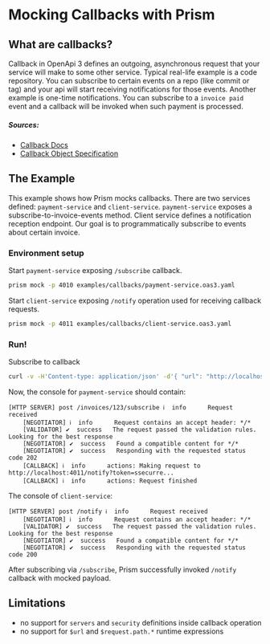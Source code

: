 # Mocking Callbacks with Prism

## What are callbacks?

Callback in OpenApi 3 defines an outgoing, asynchronous request that your service will make to some other service. Typical real-life example is a code repository. You can subscribe to certain events on a repo (like commit or tag) and your api will start receiving notifications for those events. Another example is one-time notifications. You can subscribe to a `invoice paid` event and a callback will be invoked when such payment is processed.

##### Sources:

- [Callback Docs](https://swagger.io/docs/specification/callbacks/)
- [Callback Object Specification](https://spec.openapis.org/oas/v3.0.2#callbackObject)

## The Example

This example shows how Prism mocks callbacks. There are two services defined: `payment-service` and `client-service`. `payment-service` exposes a subscribe-to-invoice-events method. Client service defines a notification reception endpoint. Our goal is to programmatically subscribe to events about certain invoice.

### Environment setup

Start `payment-service` exposing `/subscribe` callback.

```bash
prism mock -p 4010 examples/callbacks/payment-service.oas3.yaml
```

Start `client-service` exposing `/notify` operation used for receiving callback requests.

```bash
prism mock -p 4011 examples/callbacks/client-service.oas3.yaml
```

### Run!

Subscribe to callback

```bash
curl -v -H'Content-type: application/json' -d'{ "url": "http://localhost:4011/notify", "token": "ssecurre" }' http://127.0.0.1:4010/invoices/123/subscribe
```

Now, the console for `payment-service` should contain:

```
[HTTP SERVER] post /invoices/123/subscribe ℹ  info      Request received
    [NEGOTIATOR] ℹ  info      Request contains an accept header: */*
    [VALIDATOR] ✔  success   The request passed the validation rules. Looking for the best response
    [NEGOTIATOR] ✔  success   Found a compatible content for */*
    [NEGOTIATOR] ✔  success   Responding with the requested status code 202
    [CALLBACK] ℹ  info      actions: Making request to http://localhost:4011/notify?token=ssecurre...
    [CALLBACK] ℹ  info      actions: Request finished
```

The console of `client-service`:

```
[HTTP SERVER] post /notify ℹ  info      Request received
    [NEGOTIATOR] ℹ  info      Request contains an accept header: */*
    [VALIDATOR] ✔  success   The request passed the validation rules. Looking for the best response
    [NEGOTIATOR] ✔  success   Found a compatible content for */*
    [NEGOTIATOR] ✔  success   Responding with the requested status code 200
```

After subscribing via `/subscribe`, Prism successfully invoked `/notify` callback with mocked payload.

## Limitations

- no support for `servers` and `security` definitions inside callback operation
- no support for `$url` and `$request.path.*` runtime expressions
